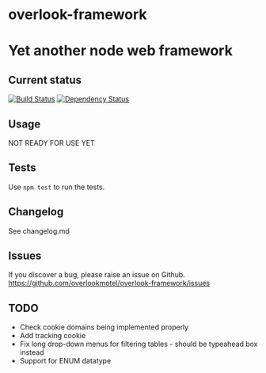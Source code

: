 # overlook-framework

# Yet another node web framework

## Current status

[![Build Status](https://secure.travis-ci.org/overlookmotel/overlook-framework.png?branch=master)](http://travis-ci.org/overlookmotel/overlook-framework)
[![Dependency Status](https://david-dm.org/overlookmotel/overlook-framework.png)](https://david-dm.org/overlookmotel/overlook-framework)

## Usage

NOT READY FOR USE YET

## Tests

Use `npm test` to run the tests.

## Changelog

See changelog.md

## Issues

If you discover a bug, please raise an issue on Github. https://github.com/overlookmotel/overlook-framework/issues

## TODO

* Check cookie domains being implemented properly
* Add tracking cookie
* Fix long drop-down menus for filtering tables - should be typeahead box instead
* Support for ENUM datatype

